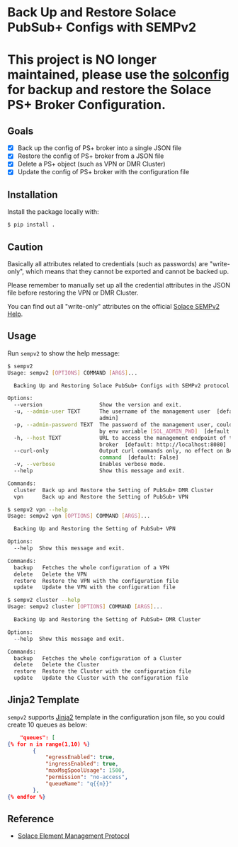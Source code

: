 # Back Up and Restore Solace PubSub+ Configs with SEMPv2

# This project is NO longer maintained, please use the [solconfig](https://github.com/flyisland/solconfig) for backup and restore the Solace PS+ Broker Configuration.

## Goals

* [X] Back up the config of PS+ broker into a single JSON file
* [X] Restore the config of PS+ broker from a JSON file
* [X] Delete a PS+ object (such as VPN or DMR Cluster)
* [X] Update the config of PS+ broker with the configuration file

## Installation

Install the package locally with:

```bash
$ pip install .
```

## Caution

Basically all attributes related to credentials (such as passwords) are "write-only", which means that they cannot be exported and cannot be backed up.

Please remember to manually set up all the credential attributes in the JSON file before restoring the VPN or DMR Cluster.

You can find out all "write-only" attributes on the official [Solace SEMPv2 Help](https://docs.solace.com/API-Developer-Online-Ref-Documentation/swagger-ui/config/index.html).

## Usage

Run `sempv2` to show the help message:

```bash
$ sempv2
Usage: sempv2 [OPTIONS] COMMAND [ARGS]...

  Backing Up and Restoring Solace PubSub+ Configs with SEMPv2 protocol

Options:
  --version                  Show the version and exit.
  -u, --admin-user TEXT      The username of the management user  [default:
                             admin]
  -p, --admin-password TEXT  The password of the management user, could be set
                             by env variable [SOL_ADMIN_PWD]  [default: admin]
  -h, --host TEXT            URL to access the management endpoint of the
                             broker  [default: http://localhost:8080]
  --curl-only                Output curl commands only, no effect on BACKUP
                             command  [default: False]
  -v, --verbose              Enables verbose mode.
  --help                     Show this message and exit.

Commands:
  cluster  Back up and Restore the Setting of PubSub+ DMR Cluster
  vpn      Back up and Restore the Setting of PubSub+ VPN

$ sempv2 vpn --help
Usage: sempv2 vpn [OPTIONS] COMMAND [ARGS]...

  Backing Up and Restoring the Setting of PubSub+ VPN

Options:
  --help  Show this message and exit.

Commands:
  backup   Fetches the whole configuration of a VPN
  delete   Delete the VPN
  restore  Restore the VPN with the configuration file
  update   Update the VPN with the configuration file

$ sempv2 cluster --help
Usage: sempv2 cluster [OPTIONS] COMMAND [ARGS]...

  Backing Up and Restoring the Setting of PubSub+ DMR Cluster

Options:
  --help  Show this message and exit.

Commands:
  backup   Fetches the whole configuration of a Cluster
  delete   Delete the Cluster
  restore  Restore the Cluster with the configuration file
  update   Update the Cluster with the configuration file
```

## Jinja2 Template

`sempv2` supports [Jinja2](https://jinja.palletsprojects.com) template in the configuration json file, so you could create 10 queues as below:

```json
    "queues": [
{% for n in range(1,10) %} 
        {
            "egressEnabled": true,
            "ingressEnabled": true,
            "maxMsgSpoolUsage": 1500,
            "permission": "no-access",
            "queueName": "q{{n}}"
        },
{% endfor %}
```

## Reference

* [Solace Element Management Protocol](https://docs.solace.com/API-Developer-Online-Ref-Documentation/swagger-ui/config/index.html)
